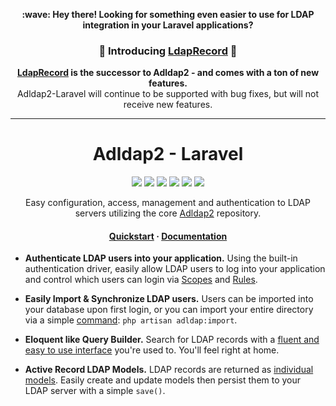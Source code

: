 <p align="center">
<strong>:wave: Hey there! Looking for something even easier to use for LDAP integration in your Laravel applications?</strong>
</br>
<h3 align="center">
 🎉 Introducing <a href="https://github.com/DirectoryTree/LdapRecord-Laravel" target="_blank" title="LdapRecord GitHub Repository">LdapRecord</a> 🎉
</h3>
</p>

<p align="center">
    <strong>
        <a href="https://ldaprecord.com">LdapRecord</a> is the successor to Adldap2 - and comes with a ton of new features.
    </strong> </br> Adldap2-Laravel will continue to be supported with bug fixes, but will not receive new features.
</p>

<hr/>

<h1 align="center">Adldap2 - Laravel</h1>

<p align="center">
    <a href="https://laravel.com"><img src="https://img.shields.io/badge/Built_for-Laravel-green.svg?style=flat-square"></a>
    <a href="https://travis-ci.org/Adldap2/Adldap2-Laravel"><img src="https://img.shields.io/travis/Adldap2/Adldap2-Laravel.svg?style=flat-square"></a>
    <a href="https://scrutinizer-ci.com/g/Adldap2/Adldap2-Laravel"><img src="https://img.shields.io/scrutinizer/g/Adldap2/Adldap2-laravel/master.svg?style=flat-square"></a>
    <a href="https://packagist.org/packages/adldap2/adldap2-laravel"><img src="https://img.shields.io/packagist/dt/adldap2/adldap2-laravel.svg?style=flat-square"></a>
    <a href="https://packagist.org/packages/adldap2/adldap2-laravel"><img src="https://img.shields.io/packagist/v/adldap2/adldap2-laravel.svg?style=flat-square"></a>
    <a href="https://packagist.org/packages/adldap2/adldap2-laravel"><img src="https://img.shields.io/packagist/l/adldap2/adldap2-laravel.svg?style=flat-square"></a>
</p>

<p align="center">
    Easy configuration, access, management and authentication to LDAP servers utilizing the core
    <a href="http://www.github.com/Adldap2/Adldap2">Adldap2</a> repository.
</p>

<h4 align="center">
    <a href="http://adldap2.github.io/Adldap2-Laravel/#/?id=quick-start">Quickstart</a>
    <span> · </span>
    <a href="http://adldap2.github.io/Adldap2-Laravel/">Documentation</a>
</h4>

- **Authenticate LDAP users into your application.** Using the built-in authentication driver, easily allow
LDAP users to log into your application and control which users can login via [Scopes](https://adldap2.github.io/Adldap2-Laravel/#/auth/setup?id=scopes) and [Rules](https://adldap2.github.io/Adldap2-Laravel/#/auth/setup?id=rules).

- **Easily Import & Synchronize LDAP users.** Users can be imported into your database upon first login,
or you can import your entire directory via a simple [command](https://adldap2.github.io/Adldap2-Laravel/#/auth/importing): `php artisan adldap:import`.

- **Eloquent like Query Builder.** Search for LDAP records with a [fluent and easy to use interface](https://adldap2.github.io/Adldap2/#/searching) you're used to. You'll feel right at home.

- **Active Record LDAP Models.** LDAP records are returned as [individual models](https://adldap2.github.io/Adldap2/#/models/model). Easily create
and update models then persist them to your LDAP server with a simple `save()`.
